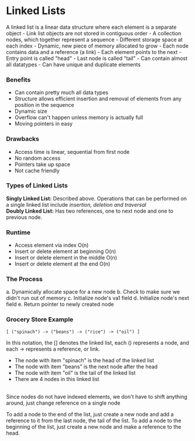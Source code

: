 # Linked Lists
A linked list is a linear data structure where each element is a separate object
    - Link list objects are not stored in contiguous order
    - A collection nodes, which together represent a sequence
    - Different storage space at each index
    - Dynamic, new piece of memory allocated to grow
    - Each node contains data and a reference (a link)
    - Each element points to the next
    - Entry point is called "head"
    - Last node is called "tail"
    - Can contain almost all datatypes
    - Can have unique and duplicate elements 

### Benefits
- Can contain pretty much all data types
- Structure allows efficient insertion and removal of elements from any position in the sequence
- Dynamic size
- Overflow can't happen unless memory is actually full
- Moving pointers in easy

### Drawbacks
- Access time is linear, sequential from first node
- No random access
- Pointers take up space
- Not cache friendly

### Types of Linked Lists
**Singly Linked List:** Described above. Operations that can be performed on a single linked list include *insertion, deletion and traversal* </br>
**Doubly Linked List:** Has two references, one to next node and one to previous node.

### Runtime
- Access element via index O(n)
- Insert or delete element at beginning O(n)
- Insert or delete element in the middle O(n)
- Insert or delete element at the end O(n)

### The Process
a. Dynamically allocate space for a new node
b. Check to make sure we didn't run out of memory
c. Initialize node's va1 field
d. Initialize node's next field
e. Return pointer to newly created node


### Grocery Store Example
`[ ("spinach") -> ("beans") -> ("rice") -> ("oil") ]`

In this notation, the [] denotes the linked list, each () represents a node, and each -> represents a reference, or link.

- The node with item "spinach" is the head of the linked list
- The node with item "beans" is the next node after the head
- The node with item "oil" is the tail of the linked list
- There are 4 nodes in this linked list
</br>
Since nodes do not have indexed elements, we don't have to shift anything around, just change reference on a single node</br>

To add a node to the end of the list, just create a new node and add a reference to it from the last node, the tail of the list. To add a node to the beginning of the list, just create a new node and make a reference to the head.  
